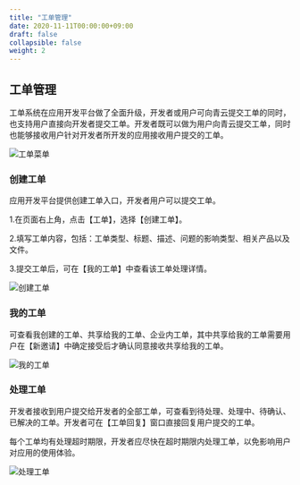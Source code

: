 ```yaml
---
title: "工单管理"
date: 2020-11-11T00:00:00+09:00
draft: false
collapsible: false
weight: 2
---
```


## 工单管理

工单系统在应用开发平台做了全面升级，开发者或用户可向青云提交工单的同时，也支持用户直接向开发者提交工单。开发者既可以做为用户向青云提交工单，同时也能够接收用户针对开发者所开发的应用接收用户提交的工单。

![工单菜单](/appcenter/dev-platform/platform-manage/_image/ticket-menu.png)

### 创建工单

应用开发平台提供创建工单入口，开发者用户可以提交工单。

1.在页面右上角，点击【工单】，选择【创建工单】。

2.填写工单内容，包括：工单类型、标题、描述、问题的影响类型、相关产品以及文件。

3.提交工单后，可在【我的工单】中查看该工单处理详情。

![创建工单](/appcenter/dev-platform/platform-manage/_image/ticket-create.png)

### 我的工单

可查看我创建的工单、共享给我的工单、企业内工单，其中共享给我的工单需要用户在【新邀请】中确定接受后才确认同意接收共享给我的工单。

![我的工单](/appcenter/dev-platform/platform-manage/_image/tickets-my.png)

### 处理工单

开发者接收到用户提交给开发者的全部工单，可查看到待处理、处理中、待确认、已解决的工单。开发者可在【工单回复】窗口直接回复用户提交的工单。

每个工单均有处理超时期限，开发者应尽快在超时期限内处理工单，以免影响用户对应用的使用体验。

![处理工单](/appcenter/dev-platform/platform-manage/_image/tickets-pending.png)

